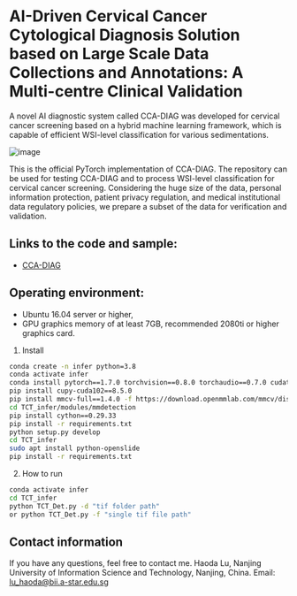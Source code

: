 # AI-Driven Cervical Cancer Cytological Diagnosis Solution based on Large Scale Data Collections and Annotations: A Multi-centre Clinical Validation
A novel AI diagnostic system called CCA-DIAG was developed for cervical cancer screening based on a hybrid machine learning framework, which is capable of efficient WSI-level classification for various sedimentations.

![image](https://github.com/jydada/CCA-DIAG/blob/main/doc/fig1.png)

This is the official PyTorch implementation of CCA-DIAG. The repository can be used for testing CCA-DIAG and to process WSI-level classification for cervical cancer screening. Considering the huge size of the data, personal information protection, patient privacy regulation, and medical institutional data regulatory policies, we prepare a subset of the data for verification and validation. 

## Links to the code and sample:
- [CCA-DIAG](https://drive.google.com/drive/folders/1a1LjZ779uyJx3gs7OJ4K1DCrwaoeACWy?usp=drive_link)

## Operating environment: 
- Ubuntu 16.04 server or higher, 
- GPU graphics memory of at least 7GB, recommended 2080ti or higher graphics card.

1. Install

```bash
conda create -n infer python=3.8
conda activate infer
conda install pytorch==1.7.0 torchvision==0.8.0 torchaudio==0.7.0 cudatoolkit=10.2 -c pytorch
pip install cupy-cuda102==8.5.0
pip install mmcv-full==1.4.0 -f https://download.openmmlab.com/mmcv/dist/cu102/torch1.7.0/index.html
cd TCT_infer/modules/mmdetection
pip install cython==0.29.33
pip install -r requirements.txt
python setup.py develop
cd TCT_infer
sudo apt install python-openslide
pip install -r requirements.txt
```

2. How to run

```bash
conda activate infer
cd TCT_infer
python TCT_Det.py -d "tif folder path"
or python TCT_Det.py -f "single tif file path"
```
## Contact information
If you have any questions, feel free to contact me.
Haoda Lu, Nanjing University of Information Science and Technology, Nanjing, China. Email: lu_haoda@bii.a-star.edu.sg
